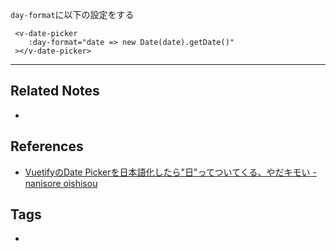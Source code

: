 `day-format`に以下の設定をする
```vue
 <v-date-picker
	:day-format="date => new Date(date).getDate()"
 ></v-date-picker>
```

----
## Related Notes
- 

## References
- [VuetifyのDate Pickerを日本語化したら"日"ってついてくる、やだキモい - nanisore oishisou](https://arm4.hatenablog.com/entry/2018/08/17/155344)

## Tags
- 
